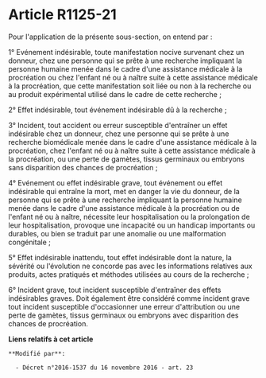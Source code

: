 # Article R1125-21

Pour l'application de la présente sous-section, on entend par : 

1° Evénement indésirable, toute manifestation nocive survenant chez un donneur, chez une personne qui se prête à une
recherche impliquant la personne humaine menée dans le cadre d'une assistance médicale à la procréation ou chez l'enfant né
ou à naître suite à cette assistance médicale à la procréation, que cette manifestation soit liée ou non à la recherche ou au
produit expérimental utilisé dans le cadre de cette recherche ;

2° Effet indésirable, tout événement indésirable dû à la recherche ;

3° Incident, tout accident ou erreur susceptible d'entraîner un effet indésirable chez un donneur, chez une personne qui se
prête à une recherche biomédicale menée dans le cadre d'une assistance médicale à la procréation, chez l'enfant né ou à
naître suite à cette assistance médicale à la procréation, ou une perte de gamètes, tissus germinaux ou embryons sans
disparition des chances de procréation ;

4° Evénement ou effet indésirable grave, tout événement ou effet indésirable qui entraîne la mort, met en danger la vie du
donneur, de la personne qui se prête à une recherche impliquant la personne humaine menée dans le cadre d'une assistance
médicale à la procréation ou de l'enfant né ou à naître, nécessite leur hospitalisation ou la prolongation de leur
hospitalisation, provoque une incapacité ou un handicap importants ou durables, ou bien se traduit par une anomalie ou une
malformation congénitale ;

5° Effet indésirable inattendu, tout effet indésirable dont la nature, la sévérité ou l'évolution ne concorde pas avec les
informations relatives aux produits, actes pratiqués et méthodes utilisées au cours de la recherche ;

6° Incident grave, tout incident susceptible d'entraîner des effets indésirables graves. Doit également être considéré comme
incident grave tout incident susceptible d'occasionner une erreur d'attribution ou une perte de gamètes, tissus germinaux ou
embryons avec disparition des chances de procréation.

**Liens relatifs à cet article**

	**Modifié par**:

	  - Décret n°2016-1537 du 16 novembre 2016 - art. 23
